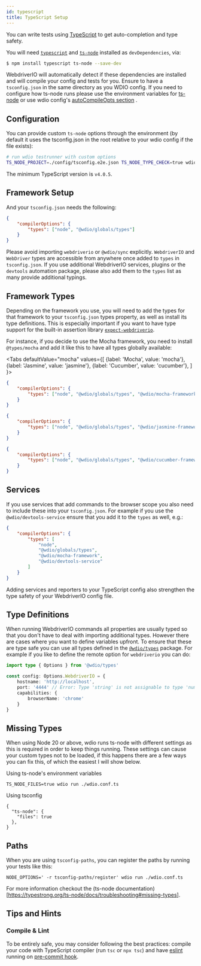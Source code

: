```yaml
---
id: typescript
title: TypeScript Setup
---
```


You can write tests using [TypeScript](http://www.typescriptlang.org) to get auto-completion and type safety.

You will need [`typescript`](https://github.com/microsoft/TypeScript) and [`ts-node`](https://github.com/TypeStrong/ts-node) installed as `devDependencies`, via:

```bash npm2yarn
$ npm install typescript ts-node --save-dev
```

WebdriverIO will automatically detect if these dependencies are installed and will compile your config and tests for you. Ensure to have a `tsconfig.json` in the same directory as you WDIO config. If you need to configure how ts-node runs please use the environment variables for [ts-node](https://www.npmjs.com/package/ts-node#options) or use wdio config's [autoCompileOpts section](configurationfile) .

## Configuration

You can provide custom `ts-node` options through the environment (by default it uses the tsconfig.json in the root relative to your wdio config if the file exists):

```sh
# run wdio testrunner with custom options
TS_NODE_PROJECT=./config/tsconfig.e2e.json TS_NODE_TYPE_CHECK=true wdio run wdio.conf.ts
```

The minimum TypeScript version is `v4.0.5`.

## Framework Setup

And your `tsconfig.json` needs the following:

```json title="tsconfig.json"
{
    "compilerOptions": {
        "types": ["node", "@wdio/globals/types"]
    }
}
```

Please avoid importing `webdriverio` or `@wdio/sync` explicitly.
`WebdriverIO` and `WebDriver` types are accessible from anywhere once added to `types` in `tsconfig.json`. If you use additional WebdriverIO services, plugins or the `devtools` automation package, please also add them to the `types` list as many provide additional typings.

## Framework Types

Depending on the framework you use, you will need to add the types for that framework to your `tsconfig.json` types property, as well as install its type definitions. This is especially important if you want to have type support for the built-in assertion library [`expect-webdriverio`](https://www.npmjs.com/package/expect-webdriverio).

For instance, if you decide to use the Mocha framework, you need to install `@types/mocha` and add it like this to have all types globally available:

<Tabs
  defaultValue="mocha"
  values={[
    {label: 'Mocha', value: 'mocha'},
    {label: 'Jasmine', value: 'jasmine'},
    {label: 'Cucumber', value: 'cucumber'},
  ]
}>
<TabItem value="mocha">

```json title="tsconfig.json"
{
    "compilerOptions": {
        "types": ["node", "@wdio/globals/types", "@wdio/mocha-framework"]
    }
}
```

</TabItem>
<TabItem value="jasmine">

```json title="tsconfig.json"
{
    "compilerOptions": {
        "types": ["node", "@wdio/globals/types", "@wdio/jasmine-framework"]
    }
}
```

</TabItem>
<TabItem value="cucumber">

```json title="tsconfig.json"
{
    "compilerOptions": {
        "types": ["node", "@wdio/globals/types", "@wdio/cucumber-framework"]
    }
}
```

</TabItem>
</Tabs>

## Services

If you use services that add commands to the browser scope you also need to include these into your `tsconfig.json`. For example if you use the `@wdio/devtools-service` ensure that you add it to the `types` as well, e.g.:

```json title="tsconfig.json"
{
    "compilerOptions": {
        "types": [
            "node",
            "@wdio/globals/types",
            "@wdio/mocha-framework",
            "@wdio/devtools-service"
        ]
    }
}
```

Adding services and reporters to your TypeScript config also strengthen the type safety of your WebdriverIO config file.

## Type Definitions

When running WebdriverIO commands all properties are usually typed so that you don't have to deal with importing additional types. However there are cases where you want to define variables upfront. To ensure that these are type safe you can use all types defined in the [`@wdio/types`](https://www.npmjs.com/package/@wdio/types) package. For example if you like to define the remote option for `webdriverio` you can do:

```ts
import type { Options } from '@wdio/types'

const config: Options.WebdriverIO = {
    hostname: 'http://localhost',
    port: '4444' // Error: Type 'string' is not assignable to type 'number'.ts(2322)
    capabilities: {
        browserName: 'chrome'
    }
}
```

## Missing Types

When using Node 20 or above, wdio runs ts-node with different settings as this is required in order to keep things running.
These settings can cause your custom types not to be loaded, if this happens there are a few ways you can fix this, of which the easiest I will show below.

Using ts-node's environment variables
```
TS_NODE_FILES=true wdio run ./wdio.conf.ts
```

Using tsconfig
```
{
  "ts-node": {
    "files": true
  },
}
```

## Paths

When you are using `tsconfig-paths`, you can register the paths by running your tests like this:
```
NODE_OPTIONS=' -r tsconfig-paths/register' wdio run ./wdio.conf.ts
```

For more information checkout the (ts-node documentation)[https://typestrong.org/ts-node/docs/troubleshooting#missing-types].

## Tips and Hints

### Compile & Lint

To be entirely safe, you may consider following the best practices: compile your code with TypeScript compiler (run `tsc` or `npx tsc`) and have [eslint](https://www.npmjs.com/package/@typescript-eslint/eslint-plugin) running on [pre-commit hook](https://github.com/typicode/husky).
